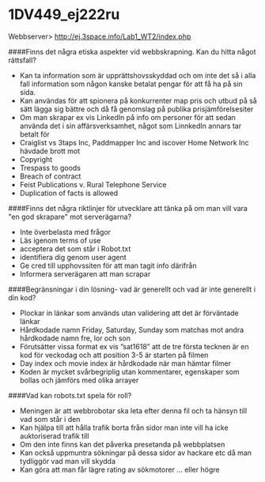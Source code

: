 # 1DV449_ej222ru

Webbserver> http://ej.3space.info/Lab1_WT2/index.php

####Finns det några etiska aspekter vid webbskrapning. Kan du hitta något rättsfall?
* Kan ta information som är upprättshovsskyddad och om inte det så i alla fall information som någon kanske betalat pengar för att få ha på sin sida. 
* Kan användas för att spionera på konkurrenter map pris och utbud på så sätt lägga sig bättre och då få genomslag på publika prisjämförelsesiter
* Om man skrapar ex vis LinkedIn på info om personer för att sedan använda det i sin affärsverksamhet, något som LinnkedIn annars tar betalt för
* Craiglist vs 3taps Inc, Paddmapper Inc  and iscover Home Network Inc hävdade brott mot
 * Copyright
 * Trespass to goods
 * Breach of contract 
* Feist Publications v. Rural Telephone Service
 * Duplication of facts is allowed
  
  
####Finns det några riktlinjer för utvecklare att tänka på om man vill vara "en god skrapare" mot serverägarna?
*	Inte överbelasta med frågor
*	Läs igenom terms of use
*	acceptera det som står i Robot.txt
*	identifiera dig genom user agent
*	Ge cred till upphovssiten för att man tagit info därifrån
*	Informera serverägaren att man scrapar

####Begränsningar i din lösning- vad är generellt och vad är inte generellt i din kod?
*	Plockar in länkar som används utan validering att det är förväntade länkar
*	Hårdkodade namn Friday, Saturday, Sunday som matchas mot andra hårdkodade namn fre, lor och son
*	Förutsätter vissa format ex vis ”sat1618” att de tre första tecknen är en kod för veckodag och att position 3-5 är starten på filmen
*	Day  index och movie index är hårdkodade när man hämtar filmer
*	Koden är mycket svårbegriplig utan kommentarer, egenskaper som bollas och jämförs med olika arrayer 

####Vad kan robots.txt spela för roll?
*	Meningen är att webbrobotar ska leta efter denna fil och ta hänsyn till vad som står i den
*	Kan hjälpa till att hålla trafik borta från sidor man inte vill ha icke auktoriserad trafik till
*	Om den inte finns kan det påverka presetanda på webbplatsen
*	Kan också uppmuntra sökningar på dessa sidor av hackare etc då man tydliggör vad man vill skydda
*	Kan göra att man får lägre rating av sökmotorer ... eller högre
